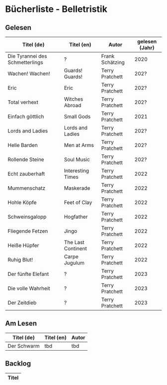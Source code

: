 # Bücherliste - Belletristik

## Gelesen

| Titel (de)                            | Titel (en)        | Autor | gelesen (Jahr) |
| --- | --- | --- | --- |
| Die Tyrannei des Schmetterlings       | ?                 | Frank Schätzing | 2020 |
| Wachen! Wachen!                       | Guards! Guards!   | Terry Pratchett | 202? |
| Eric                                  | Eric              | Terry Pratchett | 202? |
| Total verhext                         | Witches Abroad    | Terry Pratchett | 202? |
| Einfach göttlich                      | Small Gods        | Terry Pratchett | 2021 |
| Lords and Ladies                      | Lords and Ladies  | Terry Pratchett | 202? |
| Helle Barden                          | Men at Arms       | Terry Pratchett | 202? |
| Rollende Steine                       | Soul Music        | Terry Pratchett | 202? |
| Echt zauberhaft                       | Interesting Times | Terry Pratchett | 2022 |
| Mummenschatz                          | Maskerade         | Terry Pratchett | 2022 |
| Hohle Köpfe                           | Feet of Clay      | Terry Pratchett | 2022 |
| Schweinsgalopp                        | Hogfather         | Terry Pratchett | 2022 |
| Fliegende Fetzen                      | Jingo             | Terry Pratchett | 2022 |
| Heiße Hüpfer                          | The Last Continent | Terry Pratchett | 2022 |
| Ruhig Blut!                           | Carpe Jugulum     | Terry Pratchett | 2022 |
| Der fünfte Elefant | ? | Terry Pratchett | 2023 |
| Die volle Wahrheit | ? | Terry Pratchett | 2023 |
| Der Zeitdieb | ? | Terry Pratchett | 2023 |

## Am Lesen


| Titel (de) | Titel (en) | Autor |
| --- | --- | --- |
| Der Schwarm | tbd | tbd |

## Backlog


| Titel |
| --- |

